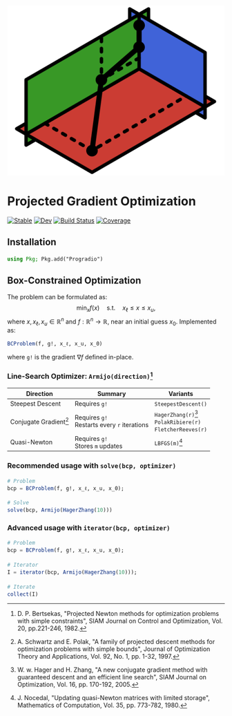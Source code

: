 [//]: Logo
<p align="center">
    <img src="./docs/src/assets/logo256px.svg">
</p>

# Projected Gradient Optimization

[//]: Badges
[![Stable](https://img.shields.io/badge/docs-stable-blue.svg)](https://JuDO-dev.github.io/Progradio.jl/stable)
[![Dev](https://img.shields.io/badge/docs-dev-blue.svg)](https://JuDO-dev.github.io/Progradio.jl/dev)
[![Build Status](https://github.com/JuDO-dev/Progradio.jl/actions/workflows/CI.yml/badge.svg?branch=dev)](https://github.com/JuDO-dev/Progradio.jl/actions/workflows/CI.yml?query=branch%3Adev)
[![Coverage](https://codecov.io/gh/JuDO-dev/Progradio.jl/branch/dev/graph/badge.svg)](https://codecov.io/gh/JuDO-dev/Progradio.jl)

## Installation
```julia
using Pkg; Pkg.add("Progradio")
```

## Box-Constrained Optimization

The problem can be formulated as:
$$\min_x {f(x)} \quad \text{s.t.} \quad x_{\ell} \leq x \leq x_u,$$
where $x, x_{\ell}, x_u \in \mathbb{R}^n$ and $f: \mathbb{R}^n \rightarrow \mathbb{R}$, near an initial guess $x_0$. Implemented as:

```julia
BCProblem(f, g!, x_ℓ, x_u, x_0)
```
where `g!` is the gradient $\nabla f$ defined in-place.  


### Line-Search Optimizer: `Armijo(direction)`[^Bertsekas]

| Direction | Summary | Variants |
| --- | --- | --- |
| Steepest Descent | Requires `g!` | `SteepestDescent()`
| Conjugate Gradient[^Schwartz] | Requires `g!` <br> Restarts every `r` iterations | `HagerZhang(r)`[^Hager] <br> `PolakRibiere(r)` <br> `FletcherReeves(r)` |
| Quasi-Newton | Requires `g!` <br> Stores `m` updates | `LBFGS(m)`[^Nocedal] |

### Recommended usage with `solve(bcp, optimizer)`
```julia
# Problem
bcp = BCProblem(f, g!, x_ℓ, x_u, x_0);

# Solve
solve(bcp, Armijo(HagerZhang(10)))
```

### Advanced usage with `iterator(bcp, optimizer)`
```julia
# Problem
bcp = BCProblem(f, g!, x_ℓ, x_u, x_0);

# Iterator
I = iterator(bcp, Armijo(HagerZhang(10)));

# Iterate
collect(I)
```

[^Bertsekas]: D. P. Bertsekas, "Projected Newton methods for optimization problems with simple constraints", SIAM Journal on Control and Optimization, Vol. 20, pp.221-246, 1982.

[^Schwartz]: A. Schwartz and E. Polak, "A family of projected descent methods for optimization problems with simple bounds", Journal of Optimization Theory and Applications, Vol. 92, No. 1, pp. 1-32, 1997.

[^Hager]: W. w. Hager and H. Zhang, "A new conjugate gradient method with guaranteed descent and an efficient line search", SIAM Journal on Optimization, Vol. 16, pp. 170-192, 2005.

[^Nocedal]: J. Nocedal, "Updating quasi-Newton matrices with limited storage", Mathematics of Computation, Vol. 35, pp. 773-782, 1980.